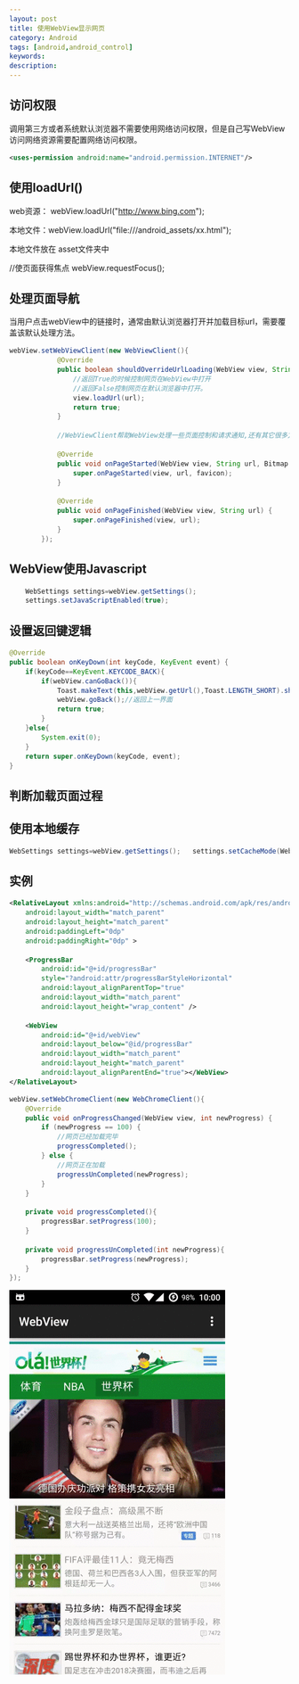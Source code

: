 ```yaml
---
layout: post
title: 使用WebView显示网页
category: Android
tags: [android,android_control]
keywords:
description:
---
```


## 访问权限

调用第三方或者系统默认浏览器不需要使用网络访问权限，但是自己写WebView访问网络资源需要配置网络访问权限。

```xml
<uses-permission android:name="android.permission.INTERNET"/>
```


## 使用loadUrl()

web资源： webView.loadUrl("http://www.bing.com");

本地文件：webView.loadUrl("file:///android_assets/xx.html");

本地文件放在 asset文件夹中

//使页面获得焦点
webView.requestFocus();

## 处理页面导航

当用户点击webView中的链接时，通常由默认浏览器打开并加载目标url，需要覆盖该默认处理方法。

```java
webView.setWebViewClient(new WebViewClient(){
            @Override
            public boolean shouldOverrideUrlLoading(WebView view, String url) {
                //返回True的时候控制网页在WebView中打开
                //返回False控制网页在默认浏览器中打开。
                view.loadUrl(url);
                return true;
            }

            //WebViewClient帮助WebView处理一些页面控制和请求通知,还有其它很多方法，如下

            @Override
            public void onPageStarted(WebView view, String url, Bitmap favicon) {
                super.onPageStarted(view, url, favicon);
            }

            @Override
            public void onPageFinished(WebView view, String url) {
                super.onPageFinished(view, url);
            }
        });
```

## WebView使用Javascript

```java
    WebSettings settings=webView.getSettings();
    settings.setJavaScriptEnabled(true);
```

## 设置返回键逻辑

```java
@Override
public boolean onKeyDown(int keyCode, KeyEvent event) {
    if(keyCode==KeyEvent.KEYCODE_BACK){
        if(webView.canGoBack()){
            Toast.makeText(this,webView.getUrl(),Toast.LENGTH_SHORT).show();
            webView.goBack();//返回上一界面
            return true;
        }
    }else{
        System.exit(0);
    }
    return super.onKeyDown(keyCode, event);
}
```

## 判断加载页面过程


## 使用本地缓存

```java
WebSettings settings=webView.getSettings();   settings.setCacheMode(WebSettings.LOAD_CACHE_ELSE_NETWORK);
```



## 实例

```xml
<RelativeLayout xmlns:android="http://schemas.android.com/apk/res/android"
    android:layout_width="match_parent"
    android:layout_height="match_parent"
    android:paddingLeft="0dp"
    android:paddingRight="0dp" >

    <ProgressBar
        android:id="@+id/progressBar"
        style="?android:attr/progressBarStyleHorizontal"
        android:layout_alignParentTop="true"
        android:layout_width="match_parent"
        android:layout_height="wrap_content" />

    <WebView
        android:id="@+id/webView"
        android:layout_below="@id/progressBar"
        android:layout_width="match_parent"
        android:layout_height="match_parent"
        android:layout_alignParentEnd="true"></WebView>
</RelativeLayout>
```

```java
webView.setWebChromeClient(new WebChromeClient(){
    @Override
    public void onProgressChanged(WebView view, int newProgress) {
        if (newProgress == 100) {
            //网页已经加载完毕
            progressCompleted();
        } else {
            //网页正在加载
            progressUnCompleted(newProgress);
        }
    }

    private void progressCompleted(){
        progressBar.setProgress(100);
    }

    private void progressUnCompleted(int newProgress){
        progressBar.setProgress(newProgress);
    }
});
```

![](assets/img/posts/webview.gif)
